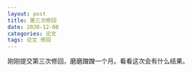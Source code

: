 ```yaml
---
layout: post
title: 第三次修回
date: 2020-12-08
categories: 论文 
tags: 论文 修回
---
```


刚刚提交第三次修回，磨磨蹭蹭一个月。看看这次会有什么结果。
